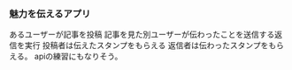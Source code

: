 ### 魅力を伝えるアプリ
あるユーザーが記事を投稿
記事を見た別ユーザーが伝わったことを送信する返信を実行
投稿者は伝えたスタンプをもらえる
返信者は伝わったスタンプをもらえる。
apiの練習にもなりそう。
